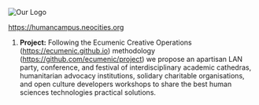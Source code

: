 ![Our Logo](https://github.com/ecumenic/human-campus/blob/master/Human%20Campus%20Logo.png)

https://humancampus.neocities.org

1. **Project:** Following the Ecumenic Creative Operations (https://ecumenic.github.io) methodology (https://github.com/ecumenic/project) we propose an apartisan LAN party, conference, and festival of interdisciplinary academic cathedras, humanitarian advocacy institutions, solidary charitable organisations, and open culture developers workshops to share the best human sciences technologies practical solutions.

